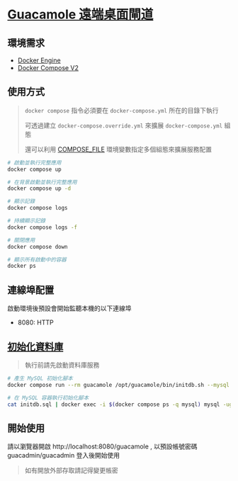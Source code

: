 # [Guacamole 遠端桌面閘道](https://guacamole.apache.org/doc/gug/guacamole-docker.html)

## 環境需求

- [Docker Engine](https://docs.docker.com/install/)
- [Docker Compose V2](https://docs.docker.com/compose/cli-command/)

## 使用方式

> `docker compose` 指令必須要在 `docker-compose.yml` 所在的目錄下執行
>
> 可透過建立 `docker-compose.override.yml` 來擴展 `docker-compose.yml` 組態
>
> 還可以利用 [COMPOSE_FILE](https://docs.docker.com/compose/reference/envvars/#compose_file) 環境變數指定多個組態來擴展服務配置

```sh
# 啟動並執行完整應用
docker compose up

# 在背景啟動並執行完整應用
docker compose up -d

# 顯示記錄
docker compose logs

# 持續顯示記錄
docker compose logs -f

# 關閉應用
docker compose down

# 顯示所有啟動中的容器
docker ps
```

## 連線埠配置

啟動環境後預設會開始監聽本機的以下連線埠

- 8080: HTTP

## [初始化資料庫](https://guacamole.apache.org/doc/gug/guacamole-docker.html#guacamole-docker-mysql)

> 執行前請先啟動資料庫服務

```sh
# 產生 MySQL 初始化腳本
docker compose run --rm guacamole /opt/guacamole/bin/initdb.sh --mysql > initdb.sql

# 在 MySQL 容器執行初始化腳本
cat initdb.sql | docker exec -i $(docker compose ps -q mysql) mysql -uguacamole -pchangeme guacamole
```

## 開始使用

請以瀏覽器開啟 http://localhost:8080/guacamole , 以預設帳號密碼 guacadmin/guacadmin 登入後開始使用

> 如有開放外部存取請記得變更帳密

